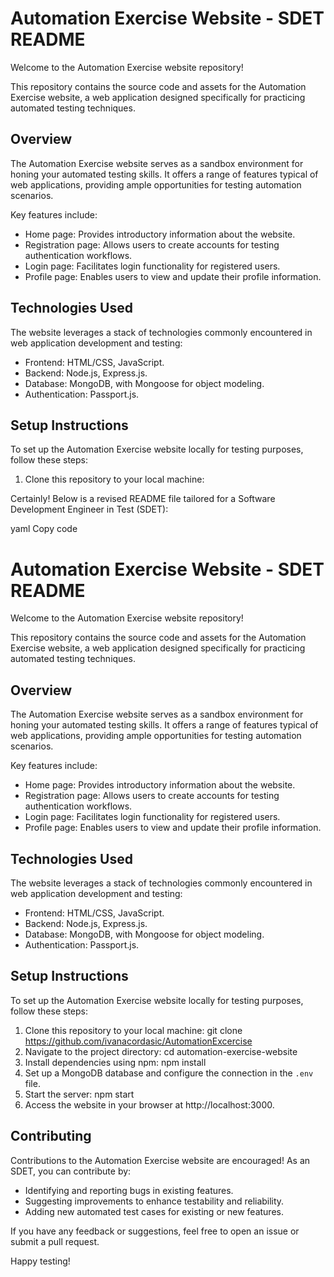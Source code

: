 # Automation Exercise Website - SDET README

Welcome to the Automation Exercise website repository!

This repository contains the source code and assets for the Automation Exercise website, a web application designed specifically for practicing automated testing techniques.

## Overview

The Automation Exercise website serves as a sandbox environment for honing your automated testing skills. It offers a range of features typical of web applications, providing ample opportunities for testing automation scenarios.

Key features include:
- Home page: Provides introductory information about the website.
- Registration page: Allows users to create accounts for testing authentication workflows.
- Login page: Facilitates login functionality for registered users.
- Profile page: Enables users to view and update their profile information.

## Technologies Used

The website leverages a stack of technologies commonly encountered in web application development and testing:
- Frontend: HTML/CSS, JavaScript.
- Backend: Node.js, Express.js.
- Database: MongoDB, with Mongoose for object modeling.
- Authentication: Passport.js.

## Setup Instructions

To set up the Automation Exercise website locally for testing purposes, follow these steps:
1. Clone this repository to your local machine:

Certainly! Below is a revised README file tailored for a Software Development Engineer in Test (SDET):

yaml
Copy code
# Automation Exercise Website - SDET README

Welcome to the Automation Exercise website repository!

This repository contains the source code and assets for the Automation Exercise website, a web application designed specifically for practicing automated testing techniques.

## Overview

The Automation Exercise website serves as a sandbox environment for honing your automated testing skills. It offers a range of features typical of web applications, providing ample opportunities for testing automation scenarios.

Key features include:
- Home page: Provides introductory information about the website.
- Registration page: Allows users to create accounts for testing authentication workflows.
- Login page: Facilitates login functionality for registered users.
- Profile page: Enables users to view and update their profile information.

## Technologies Used

The website leverages a stack of technologies commonly encountered in web application development and testing:
- Frontend: HTML/CSS, JavaScript.
- Backend: Node.js, Express.js.
- Database: MongoDB, with Mongoose for object modeling.
- Authentication: Passport.js.

## Setup Instructions

To set up the Automation Exercise website locally for testing purposes, follow these steps:
1. Clone this repository to your local machine:
   git clone https://github.com/ivanacordasic/AutomationExcercise
2. Navigate to the project directory:
   cd automation-exercise-website
3. Install dependencies using npm:
      npm install
4. Set up a MongoDB database and configure the connection in the `.env` file.
5. Start the server:
   npm start
6. Access the website in your browser at http://localhost:3000.

## Contributing

Contributions to the Automation Exercise website are encouraged! As an SDET, you can contribute by:
- Identifying and reporting bugs in existing features.
- Suggesting improvements to enhance testability and reliability.
- Adding new automated test cases for existing or new features.

If you have any feedback or suggestions, feel free to open an issue or submit a pull request.



Happy testing!

